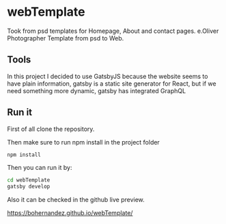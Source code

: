 # webTemplate
Took from psd templates for Homepage, About and contact pages.
e.Oliver Photographer Template from psd to Web.

## Tools
In this project I decided to use GatsbyJS because the website seems to have plain information, gatsby is a static site generator for React, but if we need something more dynamic, gatsby has integrated GraphQL

## Run it
First of all clone the repository.

Then make sure to run npm install in the project folder
```sh
npm install
```

Then you can run it by:
```sh
cd webTemplate
gatsby develop
```

Also it can be checked in the github live preview.

https://bohernandez.github.io/webTemplate/



